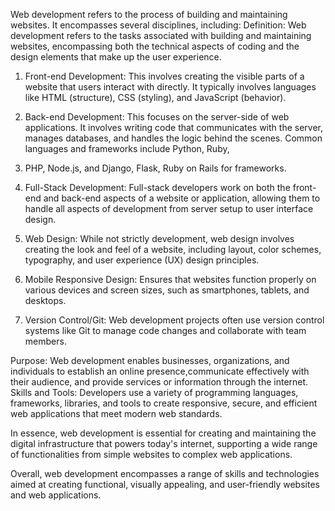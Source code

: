 Web development refers to the process of building and maintaining websites. It encompasses several disciplines, including:
Definition: Web development refers to the tasks associated with building and maintaining websites, encompassing both the technical aspects of coding and the design elements that make up the user experience.

1. Front-end Development: This involves creating the visible parts of a website that users interact with directly. It typically 
involves languages like HTML (structure), CSS (styling), and JavaScript (behavior).

2. Back-end Development: This focuses on the server-side of web applications. It involves writing code that communicates
with the server, manages databases, and handles the logic behind the scenes. Common languages and frameworks include Python, Ruby,

3. PHP, Node.js, and Django, Flask, Ruby on Rails for frameworks.

4. Full-Stack Development: Full-stack developers work on both the front-end and back-end aspects of a website or application, 
allowing them to handle all aspects of development from server setup to user interface design.

5. Web Design: While not strictly development, web design involves creating the look and feel of a website, including layout,
color schemes, typography, and user experience (UX) design principles.

6. Mobile Responsive Design: Ensures that websites function properly on various devices and screen sizes, such as smartphones, tablets, and desktops.

7. Version Control/Git: Web development projects often use version control systems like Git to manage code changes and collaborate with team members.

Purpose: Web development enables businesses, organizations, and individuals to establish an online presence,communicate effectively
   with their audience, and provide services or information through the internet.
Skills and Tools: Developers use a variety of programming languages, frameworks, libraries, and tools to create responsive, 
secure, and efficient web applications that meet modern web standards.

In essence, web development is essential for creating and maintaining the digital infrastructure that powers today's internet, supporting a wide range of functionalities from simple websites to complex web applications.







Overall, web development encompasses a range of skills and technologies aimed at creating functional,
visually appealing, and user-friendly websites and web applications.

